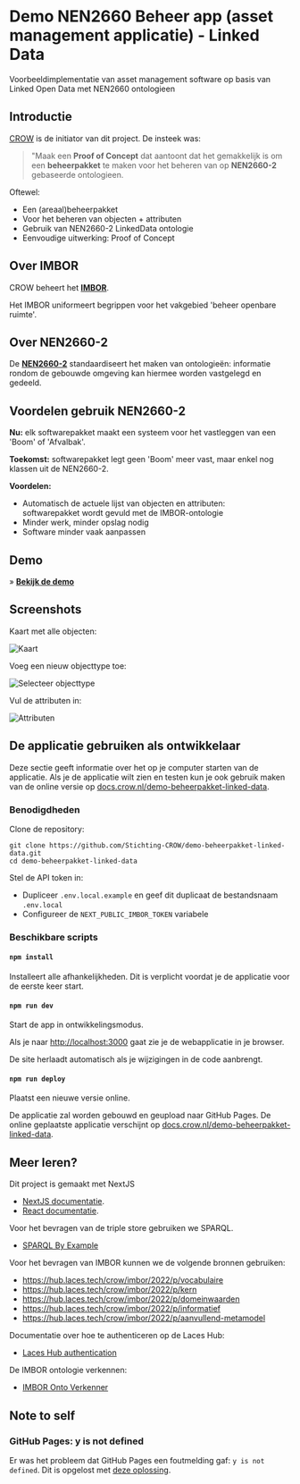 # Demo NEN2660 Beheer app (asset management applicatie) - Linked Data

Voorbeeldimplementatie van asset management software op basis van Linked Open Data met NEN2660 ontologieen

## Introductie

[CROW](https://www.crow.nl/) is de initiator van dit project. De insteek was:

> "Maak een **Proof of Concept** dat aantoont dat het gemakkelijk is om een **beheerpakket** te maken voor het beheren van op **NEN2660-2** gebaseerde ontologieen.

Oftewel:

- Een (areaal)beheerpakket
- Voor het beheren van objecten + attributen
- Gebruik van NEN2660-2 LinkedData ontologie
- Eenvoudige uitwerking: Proof of Concept

## Over IMBOR

CROW beheert het **[IMBOR](https://www.crow.nl/imbor)**.

Het IMBOR uniformeert begrippen voor het vakgebied 'beheer openbare ruimte'.

## Over NEN2660-2

De **[NEN2660-2](https://docs.crow.nl/imbor/techdoc/#imbor-door-ontwikkeling-in-software)** standaardiseert het maken van ontologieën: informatie rondom de gebouwde omgeving kan hiermee worden vastgelegd en gedeeld.

## Voordelen gebruik NEN2660-2

**Nu:** elk softwarepakket maakt een systeem voor het vastleggen van een 'Boom' of 'Afvalbak'.

**Toekomst:** softwarepakket legt geen 'Boom' meer vast, maar enkel nog klassen uit de NEN2660-2.

**Voordelen:**
- Automatisch de actuele lijst van objecten en attributen:<br />softwarepakket wordt gevuld met de IMBOR-ontologie
- Minder werk, minder opslag nodig
- Software minder vaak aanpassen

## Demo

&raquo; [**Bekijk de demo**](https://docs.crow.nl/demo-beheerpakket-linked-data/)

## Screenshots

Kaart met alle objecten:

![Kaart](https://i.imgur.com/2xGID7i.png)

Voeg een nieuw objecttype toe:

![Selecteer objecttype](https://i.imgur.com/p6MtWcf.png)

Vul de attributen in:

![Attributen](https://i.imgur.com/KVh6d9J.png)

## De applicatie gebruiken als ontwikkelaar

Deze sectie geeft informatie over het op je computer starten van de applicatie. Als je de applicatie wilt zien en testen kun je ook gebruik maken van de online versie op [docs.crow.nl/demo-beheerpakket-linked-data](https://docs.crow.nl/demo-beheerpakket-linked-data/).

### Benodigdheden

Clone de repository:

    git clone https://github.com/Stichting-CROW/demo-beheerpakket-linked-data.git
    cd demo-beheerpakket-linked-data

Stel de API token in:

- Dupliceer `.env.local.example` en geef dit duplicaat de bestandsnaam `.env.local`
- Configureer de `NEXT_PUBLIC_IMBOR_TOKEN` variabele

### Beschikbare scripts

#### `npm install`

Installeert alle afhankelijkheden. Dit is verplicht voordat je de applicatie voor de eerste keer start.

#### `npm run dev`

Start de app in ontwikkelingsmodus.

Als je naar [http://localhost:3000](http://localhost:3000) gaat zie je de webapplicatie in je browser.

De site herlaadt automatisch als je wijzigingen in de code aanbrengt.

#### `npm run deploy`

Plaatst een nieuwe versie online.

De applicatie zal worden gebouwd en geupload naar GitHub Pages. De online geplaatste applicatie verschijnt op [docs.crow.nl/demo-beheerpakket-linked-data](https://docs.crow.nl/demo-beheerpakket-linked-data).

## Meer leren?

Dit project is gemaakt met NextJS
- [NextJS documentatie](https://nextjs.org/docs).
- [React documentatie](https://reactjs.org/).

Voor het bevragen van de triple store gebruiken we SPARQL.
- [SPARQL By Example](https://www.w3.org/2009/Talks/0615-qbe/)

Voor het bevragen van IMBOR kunnen we de volgende bronnen gebruiken:
- https://hub.laces.tech/crow/imbor/2022/p/vocabulaire
- https://hub.laces.tech/crow/imbor/2022/p/kern
- https://hub.laces.tech/crow/imbor/2022/p/domeinwaarden
- https://hub.laces.tech/crow/imbor/2022/p/informatief
- https://hub.laces.tech/crow/imbor/2022/p/aanvullend-metamodel

Documentatie over hoe te authenticeren op de Laces Hub:
- [Laces Hub authentication](https://docs.laces.tech/hub/9.0.8/security.html#authentication)

De IMBOR ontologie verkennen:
- [IMBOR Onto Verkenner](https://docs.crow.nl/onto-verkenner/imbor/#/view)

## Note to self

### GitHub Pages: y is not defined

Er was het probleem dat GitHub Pages een foutmelding gaf: `y is not defined`. Dit is opgelost met [deze oplossing](https://github.com/alex3165/react-mapbox-gl/issues/931#issuecomment-826135957).
